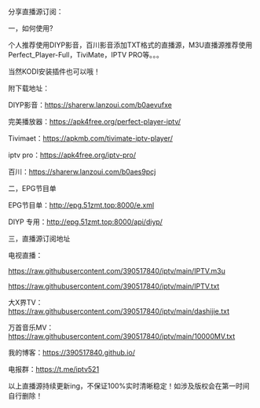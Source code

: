
分享直播源订阅：

一，如何使用?

个人推荐使用DIYP影音，百川影音添加TXT格式的直播源，M3U直播源推荐使用Perfect_Player-Full，TiviMate，IPTV PRO等。。。

当然KODI安装插件也可以哦！

附下载地址：

DIYP影音：https://sharerw.lanzoui.com/b0aevufxe

完美播放器：https://apk4free.org/perfect-player-iptv/

Tivimaet：https://apkmb.com/tivimate-iptv-player/

iptv pro：https://apk4free.org/iptv-pro/

百川：https://sharerw.lanzoui.com/b0aes9pcj

二，EPG节目单

EPG节目单：http://epg.51zmt.top:8000/e.xml

DIYP 专用：http://epg.51zmt.top:8000/api/diyp/

三，直播源订阅地址

电视直播：

https://raw.githubusercontent.com/390517840/iptv/main/IPTV.m3u

https://raw.githubusercontent.com/390517840/iptv/main/IPTV.txt

大X界TV：https://raw.githubusercontent.com/390517840/iptv/main/dashijie.txt

万首音乐MV：https://raw.githubusercontent.com/390517840/iptv/main/10000MV.txt

我的博客：https://390517840.github.io/

电报群：https://t.me/iptv521

以上直播源持续更新ing，不保证100%实时清晰稳定！如涉及版权会在第一时间自行删除！
